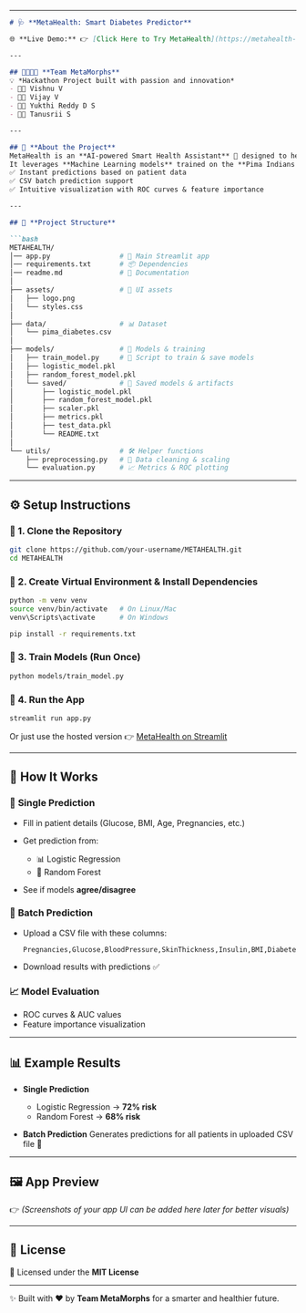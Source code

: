 
---

````markdown
# 🩺 **MetaHealth: Smart Diabetes Predictor**  

🌐 **Live Demo:** 👉 [Click Here to Try MetaHealth](https://metahealth-99.streamlit.app/)  

---

## 👨‍👩‍👧‍👦 **Team MetaMorphs**
💡 *Hackathon Project built with passion and innovation*  
- 👨‍💻 Vishnu V  
- 👨‍💻 Vijay V  
- 👩‍💻 Yukthi Reddy D S  
- 👩‍💻 Tanusrii S  

---

## 📌 **About the Project**  
MetaHealth is an **AI-powered Smart Health Assistant** 🤖 designed to help with **early diabetes risk detection**.  
It leverages **Machine Learning models** trained on the **Pima Indians Diabetes dataset** to provide:  
✅ Instant predictions based on patient data  
✅ CSV batch prediction support  
✅ Intuitive visualization with ROC curves & feature importance  

---

## 📂 **Project Structure**

```bash
METAHEALTH/
│── app.py                 # 🚀 Main Streamlit app
│── requirements.txt       # 📦 Dependencies
│── readme.md              # 📘 Documentation
│
├── assets/                # 🎨 UI assets
│   ├── logo.png
│   └── styles.css
│
├── data/                  # 📊 Dataset
│   └── pima_diabetes.csv
│
├── models/                # 🧠 Models & training
│   ├── train_model.py     # 🔧 Script to train & save models
│   ├── logistic_model.pkl
│   ├── random_forest_model.pkl
│   └── saved/             # 💾 Saved models & artifacts
│       ├── logistic_model.pkl
│       ├── random_forest_model.pkl
│       ├── scaler.pkl
│       ├── metrics.pkl
│       ├── test_data.pkl
│       └── README.txt
│
└── utils/                 # 🛠️ Helper functions
    ├── preprocessing.py   # 🧹 Data cleaning & scaling
    └── evaluation.py      # 📈 Metrics & ROC plotting
````

---

## ⚙️ **Setup Instructions**

### 🔹 1. Clone the Repository

```bash
git clone https://github.com/your-username/METAHEALTH.git
cd METAHEALTH
```

### 🔹 2. Create Virtual Environment & Install Dependencies

```bash
python -m venv venv
source venv/bin/activate   # On Linux/Mac
venv\Scripts\activate      # On Windows

pip install -r requirements.txt
```

### 🔹 3. Train Models (Run Once)

```bash
python models/train_model.py
```

### 🔹 4. Run the App

```bash
streamlit run app.py
```

Or just use the hosted version 👉 [MetaHealth on Streamlit](https://metahealth-99.streamlit.app/)

---

## 🎯 **How It Works**

### 🧍 **Single Prediction**

* Fill in patient details (Glucose, BMI, Age, Pregnancies, etc.)
* Get prediction from:

  * 📊 Logistic Regression
  * 🌲 Random Forest
* See if models **agree/disagree**

### 📑 **Batch Prediction**

* Upload a CSV file with these columns:

  ```
  Pregnancies,Glucose,BloodPressure,SkinThickness,Insulin,BMI,DiabetesPedigreeFunction,Age
  ```
* Download results with predictions ✅

### 📈 **Model Evaluation**

* ROC curves & AUC values
* Feature importance visualization

---

## 📊 **Example Results**

* **Single Prediction**

  * Logistic Regression → **72% risk**
  * Random Forest → **68% risk**

* **Batch Prediction**
  Generates predictions for all patients in uploaded CSV file 📂

---

## 🖼️ **App Preview**

👉 *(Screenshots of your app UI can be added here later for better visuals)*

---

## 📝 **License**

📜 Licensed under the **MIT License**

---

✨ Built with ❤️ by **Team MetaMorphs** for a smarter and healthier future.

